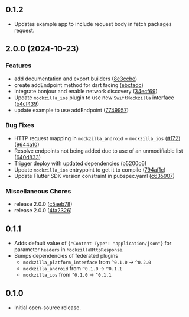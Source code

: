 ## 0.1.2

* Updates example app to include request body in fetch packages request.

## 2.0.0 (2024-10-23)


### Features

* add documentation and export builders ([8e3ccbe](https://github.com/Apadmi-Engineering/Mockzilla/commit/8e3ccbe08e44e80dde7f60914604fbc18dbdad66))
* create addEndpoint method for dart facing ([ebcfadc](https://github.com/Apadmi-Engineering/Mockzilla/commit/ebcfadce9fef3746c1068e12a304e5532621878c))
* Integrate bonjour and enable network discovery ([34ecf69](https://github.com/Apadmi-Engineering/Mockzilla/commit/34ecf6923db72438df826ef1593d3a946176eebc))
* Update `mockzilla_ios` plugin to use new `SwiftMockzilla` interface ([b4cf439](https://github.com/Apadmi-Engineering/Mockzilla/commit/b4cf43993e2932dd133c642f517784b17751df3a))
* update example to use addEndpoint ([7749957](https://github.com/Apadmi-Engineering/Mockzilla/commit/77499573a95fbf9b8ecf688495d8a91bf7f8b6cc))


### Bug Fixes

* HTTP request mapping in `mockzilla_android` + `mockzilla_ios` ([#172](https://github.com/Apadmi-Engineering/Mockzilla/issues/172)) ([9644a10](https://github.com/Apadmi-Engineering/Mockzilla/commit/9644a102b4af40c63ea3caa56db838eba04fb648))
* Resolve endpoints not being added due to use of an unmodifiable list ([640d833](https://github.com/Apadmi-Engineering/Mockzilla/commit/640d83324bd91627a325a25ad7bed35ebcb44939))
* Trigger deploy with updated dependencies ([b5200c6](https://github.com/Apadmi-Engineering/Mockzilla/commit/b5200c6cff3e6c6e4ad258e4900e318831151444))
* Update `mockzilla_ios` entrypoint to get it to compile ([794af1c](https://github.com/Apadmi-Engineering/Mockzilla/commit/794af1c7dacc40a956c5ba6b5b3f12e521716a4c))
* Update Flutter SDK version constraint in pubspec.yaml ([c635907](https://github.com/Apadmi-Engineering/Mockzilla/commit/c635907f5dd4149a541cba212099d76d9dc6d6b6))


### Miscellaneous Chores

* release 2.0.0 ([c5aeb78](https://github.com/Apadmi-Engineering/Mockzilla/commit/c5aeb78c070a0dcee855920b6f0dce1966b98245))
* release 2.0.0 ([4fa2326](https://github.com/Apadmi-Engineering/Mockzilla/commit/4fa2326c45a13f764dbe8549cf91bae36db85a1b))

## 0.1.1

* Adds default value of `{"Content-Type": "application/json"}` for parameter `headers` in
  `MockzillaHttpResponse`.
* Bumps dependencies of federated plugins
  * `mockzilla_platform_interface` from `^0.1.0` -> `^0.2.0`
  * `mockzilla_android` from `^0.1.0` -> `^0.1.1`
  * `mockzilla_ios` from `^0.1.0` -> `^0.1.1`

## 0.1.0

* Initial open-source release.
